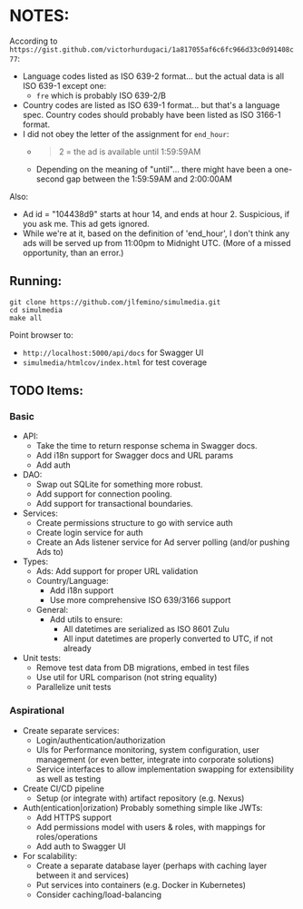 # NOTES:
According to `https://gist.github.com/victorhurdugaci/1a817055af6c6fc966d33c0d91408c77`:
 
* Language codes listed as ISO 639-2 format... but the actual data is all ISO 639-1 except one:
  * `fre` which is probably ISO 639-2/B
* Country codes are listed as ISO 639-1 format... but that's a language spec. Country codes should probably have been listed as ISO 3166-1 format.
* I did not obey the letter of the assignment for `end_hour`:
    * >  2 = the ad is available until 1:59:59AM
    * Depending on the meaning of "until"... there might have been a one-second gap between the 1:59:59AM and 2:00:00AM

Also:
* Ad id = "104438d9" starts at hour 14, and ends at hour 2. Suspicious, if you ask me. This ad gets ignored.
* While we're at it, based on the definition of 'end_hour', I don't think any ads will be served up from 11:00pm to Midnight UTC. (More of a missed opportunity, than an error.)



## Running:
```
git clone https://github.com/jlfemino/simulmedia.git
cd simulmedia
make all
```
Point browser to:
* `http://localhost:5000/api/docs` for Swagger UI
* `simulmedia/htmlcov/index.html` for test coverage


## TODO Items:
### Basic
* API:
    * Take the time to return response schema in Swagger docs.
    * Add i18n support for Swagger docs and URL params
    * Add auth
* DAO:
    * Swap out SQLite for something more robust.
    * Add support for connection pooling.
    * Add support for transactional boundaries.
* Services:
    * Create permissions structure to go with service auth
    * Create login service for auth
    * Create an Ads listener service for Ad server polling (and/or pushing Ads to)
* Types:
    * Ads: Add support for proper URL validation
    * Country/Language:
        * Add i18n support
        * Use more comprehensive ISO 639/3166 support
    * General:
        * Add utils to ensure:
            * All datetimes are serialized as ISO 8601 Zulu
            * All input datetimes are properly converted to UTC, if not already
* Unit tests:
    * Remove test data from DB migrations, embed in test files
    * Use util for URL comparison (not string equality)
    * Parallelize unit tests

### Aspirational
* Create separate services:
  * Login/authentication/authorization
  * UIs for Performance monitoring, system configuration, user management (or even better, integrate into corporate solutions)
  * Service interfaces to allow implementation swapping for extensibility as well as testing
* Create CI/CD pipeline
  * Setup (or integrate with) artifact repository (e.g. Nexus)
* Auth(entication|orization) Probably something simple like JWTs:
  * Add HTTPS support
  * Add permissions model with users & roles, with mappings for roles/operations
  * Add auth to Swagger UI
* For scalability:
  * Create a separate database layer (perhaps with caching layer between it and services)
  * Put services into containers (e.g. Docker in Kubernetes)
  * Consider caching/load-balancing
